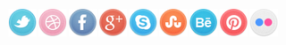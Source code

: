  <div class="social mx-auto text-center">
        <div class="col-md-2"></div>
        <img src="assets/social_icons/twitter.png">
        <img src="assets/social_icons/dribble.png">
        <img src="assets/social_icons/facebook.png">
        <img src="assets/social_icons/g_plus.png">
        <img src="assets/social_icons/skype.png">
        <img src="assets/social_icons/stumble_upon.png">
        <img src="assets/social_icons/behance.png">
        <img src="assets/social_icons/pinterest.png">
        <img src="assets/social_icons/flickr.png">
    </div>